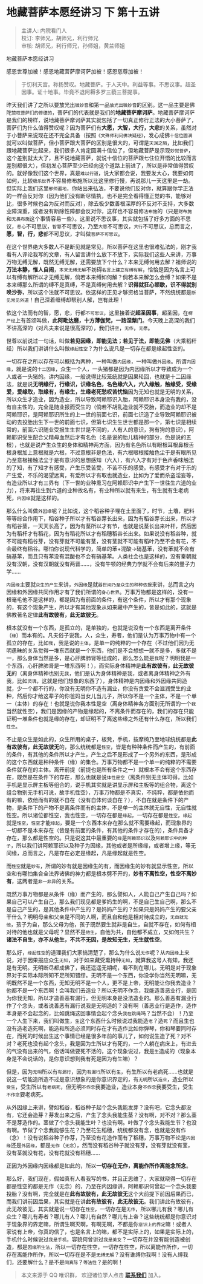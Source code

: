 # 地藏菩萨本愿经讲习 下 第十五讲

> 主讲人: 内院看门人 <br />
> 校订: 李师兄，胡师兄，利行师兄 <br />
> 审核: 胡师兄，利行师兄，孙师姐，黄兰师姐 <br />

地藏菩萨本愿经讲习

感恩世尊加被！感恩地藏菩萨摩诃萨加被！感恩慈尊加被！

> 于忉利天宫。称扬赞叹。地藏菩萨。于人天中。利益等事。不思议事。超圣因事。证十地事。毕竟不退阿耨多罗三藐三菩提事。

昨天我们讲了之所以要放光出`微妙音`和第一品`放光出微妙音`的区别。这一品主要是佛陀`赞叹菩萨们的修德的`，菩萨们的代表就是我们的**地藏菩萨摩诃萨**。地藏菩萨摩诃萨是我们的榜样，说地藏菩萨摩诃萨其实就包括了一切真正修行正法的大小菩萨了，菩萨们为什么值得赞叹呢？因为菩萨们有**大愿，大智，大行，大悲**的关系，虽然对于小菩萨来说现在还不完全具备（按照`《文殊师利问佛决疑经》`，发心成佛`十信位圆满`就可以叫做菩萨，但小菩萨跟大菩萨的区别是很大的，可谓是`天渊之隔`，比如我们跟地藏菩萨比起来，我们很多人肯定圆满十信位了，但地藏菩萨是示现`妙觉菩萨`，这个差别就太大了，且不说地藏菩萨，就说十信位的菩萨跟七住位开悟的比较而言差别都很大），但初发心菩萨至少已经向这个道路上前进了，所以是非常值得赞叹的。就好像我们这个世界，真是`难以行道`，说大家都会说，我要发大心，我要如何如何，比较`极乐世界`不容易修布施所以比这里修行慢，再说那儿一天这里是一劫。但实际上我们这里`邪师遍地`，你站出来弘法，不要说他们反对你，就算跟你学正法的一样会反对你（因为他们没有断尽情执，也不是完全看得懂正觉的书，能够对比，很多时候也会为反对而反对），除去极少数善根深厚的不反对不支持，大多数业障深重，或者没有断除性障都会反对你，这样也不容易修`法布施`的（只是`财布施`和`无畏布施`这个事情容易一些）。这里说不思议事，其实就包括了好多方面的不思议，`悲心`不可思议，`智慧`不可思议，乃至`大愿`不可思议，`大行`不可思议，总而言之，**愿，智，行，悲**都不可思议，才叫做`菩萨不可思议`。

在这个世界绝大多数人不是断见就是常见，所以菩萨在这里也很难弘法的，刚才我看有人评论我写的文章，有人留言讲什么放下不放下，实际我们这些人来讲，万事万物无缚无解，既然无缚无解，还需要放下个什么？本来无缚何用去解？祖师说的**万法本静，惟人自闹**，`本来无缚无解`不妨碍`名言上建立有缚有解`，恰恰是因为名言上可以有缚有解所以才无缚无解，倘若本来缚如何解？倘若本来解怎么会缚？如果不是本来缚那么所谓的缚不是真缚，不是真缚何用去解？**识得就狂心顿歇，识不得就别唤沙弥**，所以这个法就不可思议。依这样的正见才够资格当菩萨，不然统统都是`断见常见外道`！自己深着缠缚却帮别人解，岂有此理！

依这个法而有的智，愿，悲，行都`不可思议`，这里接着说**超圣因事**，超圣因，在`楞严经`上有首颂叫做，**此阿毗达磨，十方薄伽梵，一路涅槃门**。今天晚上高深的我们不讲高深的（对凡夫来说是很高深的），我们讲`空`，`无作`，`无愿`。

世尊以前说过一句话，叫做**若见因缘，即能见法；若见于法，即能见佛**（大乘稻秆经）所以我们讲讲什么叫做`缘起性空`？为什么说凡是一切存在都是缘起性空的。

一切存在之所以存在可以概括为两种，一种叫做`内因缘`，一种叫做`外因缘`。所谓`内因缘`，就是说的`十二因缘`，众生一个人，一头猪都是因为内因缘所以才导致成为一个人或者一头猪的。讲内因缘，一般说得比较笼统就是因果轮回，也就是十二因缘法，就是说**无明缘行，行缘识，识缘名色，名色缘六入，六入缘触，触缘受，受缘爱，爱缘取，取缘有，有缘生，生缘老死愁叹苦忧恼**因为无知也就是无明的关系，所以众生才造业，因为造业，所以导致阿赖耶识入胎，阿赖耶识本身没有我的，没有自主性的，完全是随业报而受生的（倘若不胡乱造业就不受胎，而造业的却不是阿赖耶识，是阿赖耶识所生的上一世的前面七识，前面七识造了业导致阿赖耶识被动的去投胎出生下一世的前面七识，但第七识生生世世都是那一个，第七识是相续常的，前面六识随业受报生生世世是不同的，人有人的意识，狗有狗的意识），阿赖耶识受生配合父精母血然后才有名色（名是说的胎儿精神的部分，色是说的五根），也就是说产生众生的身体和精神两方面，因为有名色所以有眼根耳根鼻根舌根身根加上意根就是六根，不过意根非是色法，有六根眼根接触色尘于是有眼所见乃至意根接触法尘于是有意识的思想感知（六入），有六入才有对于色声香味触法的了知，有了知才有感受，产生乐受苦受，不苦不乐的感受。有感受才有对于乐的产生爱，不乐的渴望远离，有爱所以才有取也就造业，比如为了爱而杀盗淫妄等，有造业所以才有三界有（下一世的业种熏习在阿赖耶识中产生下一世往生六道的业力），将来再往生到六道的业种故名有，有业种所以就有来生，有生就有生老病死，`内因缘`就是这样的。

那么什么叫做`外因缘`呢？比如说，这个稻谷种子埋在土里面了，时节，土壤，肥料等等综合作用下，稻谷种子所以才有稻谷芽长出来，因为有稻谷芽长出来，所以才有稻谷茎，一天天长高了，因为有茎所以才有节，也就是说茎长出来叶杆，然后因为有稻杆才有稻花，因为有稻花所以才有稻穗稻谷长出来。如果说没有稻谷种，就不可能有稻谷芽，没有芽就不可能有茎，没有茎就不可能有稻叶乃至不会有花，不会最终有稻谷。哪怕你说现代科学的，简单的苯+混酸→硝基苯，没有苯就不会有硝基苯，而且只有苯没有混酸也不会有硝基苯。人类社会也是这样的，没有秦朝就没有汉朝，没有汉朝就没有两晋……，没有牛顿的经典力学就不会有后来的量子力学……

`内因缘`主要就`众生的产生`来讲，`外因缘`是就`器世间乃至众生的种种依报`来讲，总而言之内因缘和外因缘共同作用才有了我们所谓的`身心世界`。万事万物都是这样的，没有一根毫毛他不是这样的，都是因为有前面的条件，有这个条件，所以才有那个现象的，有这个现象产生，所以才有其他现象从如来藏中产生的，皆是如此的，这就是佛教著名定律**此有故彼有，此无故彼无**。

根本就没有一个东西，是孤立的，是单独的，也就是说没有一个东西是离开条件（`缘`）而本有的。凡夫俗子说我，人，众生，寿者，他们是认为万事万物中有一个孤立的存在，比如`我`，我是说的`主体`，是单一的纯粹的一个存在（不过他们因为无明愚昧的关系觉得一堆东西就是一个东西，他们是不会想想一就不是多，多就不是一，那么身体当然是多，是心肝脾肺肾等组成的，那么怎么能是`我`呢？明明我是一个东西，心肝脾肺肾是一堆东西啊！），而实际身体精神是**此有故彼有，此无故彼无**的（离身体精神也别无`我`，他们是认为身体精神是我，或者离身体精神之外有我，比如`灵魂`，这就是他们想象的东西了），身体精神是内因缘和外因缘共同造就，少一个都不行的，你没有无明你不造有漏业，你没有贪爱不会滋润受生的业种，然后你才给这辈子的你爸妈当女儿当儿子，所以你不是一个主体，不是一个单一（主体）的存在！也就是说你我本性是空（离身体精神各方面别无所谓的一个`我`当然就性空），我们是因缘的产物是缘起的，不离条件而存在的，我们的存在只能证明一堆条件也就是缘的存在，却证明不了离这些缘之外还有什么存在，所以我们`性空`。

不止是众生是如此的，众生所用的桌子，板凳，手机，按摩椅乃至地球统统都是**此有故彼有，此无故彼无**的，那么统统都是`性空`，皆是有种种条件而产生的，有前面的条件，有其他的条件所以才产生，产生之后不是形成了一个另外的东西，是形成的这个东西就是种种条件（缘）的集合。万事万物都不是一个单一的纯粹的不需要条件就存在的主体。离开前提（前提也是所有条件之一）就根本不会有这个东西存在，既然是在条件下的存在，那么也就是说`体性是空`（离条件别无主体可得，比如手机是显示屏主板等组合的，说手机其实就是讲显示屏和主板等的组合物，离这个组合物别无手机可说，故手机性空），万事万物都是不真实，不纯粹，都是依他而有的嘛，依他而有的就不自在（没有自体何谈自在？），不自在就是条件下的产物，是条件下的产物不是离条件而有的主体，不是单一的主体就无自性，无自性就性空。所以诸位都性空，我也性空，一切存在都是`缘起`，一切存在都是`性空`，`缘起`就是`性空`，`性空`才能`缘起`，要是一个东西本来存在那么就不需要缘起，而现象界的一切都不是本来存在（皆是有前面的条件，有其他的条件才存在的），条件具备才存在，那么都是性空的。只是说这其中最重要的`缘`是`阿赖耶识`以及`阿赖耶识中的种子`，所以我们讲阿赖耶识以及种子为因缘，其他或者是所缘缘，或者增上缘，等无间缘，总而言之，凡是存在必定是缘起，凡是缘起就是性空。

而`性空`就是`妙有`，所谓的妙有就是因缘生的有，而因缘生的妙有就显示性空，所以空和有哪怕集合全法界诸佛的神力都是根本劈不开的，**妙有不离性空，性空不离妙有**，这两者是`非一非异`的关系。

既然万事万物都是从条件（缘）而产生的，那么譬如人，人能自己产生自己吗？如果自己可以产生自己，那么我们现见都是爹妈生的啊，不是自己生自己啊，那么不是自己产生的，是其他条件中产生的？是妈妈产生的？如果只是妈妈产生的要父亲干什么？明明母亲和父亲是不同的人啊，而且自和他是相对待成立的，`无自就无他`，孩子为自，那么父母为他，孩子既然要生就非是自生，自就不存在，如何有相对待的他也就是父母呢？显然不是`他生`，自他为共，自他都不成立，又如何共生？**诸法不自生，亦不从他生，不共不无因，是故知无生，无生就性空**。

那么好，`缘起性空`的道理我们大家搞清楚了，那么为什么说`无作`呢？从`内因缘`上来说，对于因果报应众生`无知`，对于如来藏受熏持种`无知`，就算我这号人有知，我还是有无明。无明断尽都成佛了，我还遥遥无期呢，看不到在哪儿。无明是对于现象界对于实际本际所知不足所知错缪。无明不是一个东西，你没学你当然无明嘛，无明既然不是一个东西，无知无明不是一个人，更不是上帝，无明能让你我去造业？他都不是一个东西啊！会叫我们去造业？所以无明不作念，我能造善恶业行，是因为你我无知，所以才造善恶有漏行，但无明本身是没法造业的。那么善恶有漏业行作了个念头，或者说善恶有漏行说我是无明造的？没有啊（善恶业行是造作，造作本身是不会起念的，比如跳绳这回事情会起个念头`我在跳绳`吗？当然不会）！乃至一个人生下来，我们叫做生，`生`这个东西什么时候说过我能造`老`？造`死`？而且生也没有造老造死啊，能造和所造必须同时存在才有造作比如你弹琴，你和琴要同时存在，而死的时候出生这个事情已经是很多年前的事儿了，如何说生造了死？对不对？老死也没有起个念头，我是因为生所以才有死的，一个人躺在病床上，有进去的气没有出来的气，俗话叫做要死不活的，这个现象说过，我是`生`造成的（现象本身是不会说话的，是你意识想到我有死是因为有生嘛）？

但是，因为`无明`所以有`有漏行`，因为`有漏行`所以有`生`，有生所以有老病死……也就是说这一切能造所造不过是意识想象的是你意识界定的，有`无明`所以`造业`，造业所以`受生`，受生所以有`老病死`，但无明`不作念`我要造业，造业本身`不作念`我要受生，受生`不作念`要老病死。

从外因缘上来讲，譬如稻谷，稻谷种子起个念头我能发芽？没有吧，它念头都没有，它还会造芽？芽发出来之后，产生了念头我能生茎？没有啊，对不对？那么茎不是芽造作的。茎做了个念头我能生叶？也没有啊。叶做了个念头我能生节？也没有啊。节做了个念我能够生花？乃至花生稻穗，统统都没有念，也就是没有作（念）！没有说稻谷种子作芽，乃至没有花造作而有了稻穗，万事万物不论是`内因缘`还是`外因缘`，都是`无作`（`无念`），然而没有稻谷种子就没有芽，没有芽就没有茎，没有茎就没有花，没有花就没有稻穗……

正因为外因缘内因缘都是如此的，所以**一切存在无作，离能作所作离能念所念**。  

那么好，我们现在，假如真有人看我写的书，并且正思维了，大家就晓得一切存在都是性空的都是无作（无念）的，乃至在内因缘讲，阿赖耶识何曾起一个念头我要投胎？没有啊，完全就是在**此有故彼有，此无故彼无**这个大前提下前因后果而已，而我们讲前因后果，其实就是在讲**此有故彼有，此无故彼无**。我们讲此有故彼有，此无故彼无，其实就是说一切存在`性空`，一切存在是`无作`，所以哪儿有我？哪儿有众生？哪儿有寿者？哪儿有人？哪儿有自然？哪儿有上帝？这些统统都是你意识对于现象界的界定嘛，所谓生啊灭啊，有啊无啊，不都是你`意识上的界定`嘛！或者人家说有上帝，你真的信了，也是名言上的嘛，都不是实际上的，如果是实际上的，手机什么时候说过`我是手机`，容貌何曾讲过`我是美女`？一切存在并没有能创造被创造，都是`因缘所生法`，所以一切存在性空，一切存在性空，所以离能作所作，一切存在离能作所作，所以一切存在是不是`无缚无解`？没有谁缚你我啊！没有人缚我们，还要解什么？是不是`同真际`？`等法性`？是的啊！

> 本文来源于 QQ 唯识群， 欢迎诸位学人点击 **[联系我们](https://mp.weixin.qq.com/s/lZCfWjmLjgNR165Tx4_bCQ)** 加入。
